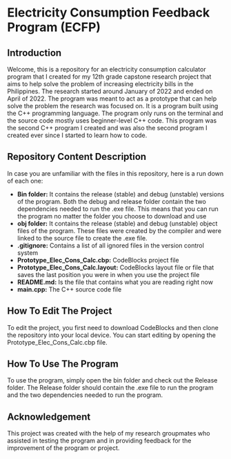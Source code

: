 # Electricity Consumption Feedback Program (ECFP)

## Introduction
Welcome, this is a repository for an electricity consumption calculator program that I created for my 12th grade capstone research project that aims to help solve the problem of increasing electricity bills in the Philippines. The research started around January of 2022 and ended on April of 2022. The program was meant to act as a prototype that can help solve the problem the research was focused on. It is a program built using the C++ programming language. The program only runs on the terminal and the source code mostly uses beginner-level C++ code. This program was the second C++ program I created and was also the second program I created ever since I started to learn how to code.

## Repository Content Description
In case you are unfamiliar with the files in this repository, here is a run down of each one:
- **Bin folder:** It contains the release (stable) and debug (unstable) versions of the program. Both the debug and release folder contain the two dependencies needed to run the .exe file. This means that you can run the program no matter the folder you choose to download and use
- **obj folder:** It contains the release (stable) and debug (unstable) object files of the program. These files were created by the compiler and were linked to the source file to create the .exe file.
- **.gitignore:** Contains a list of all ignored files in the version control system
- **Prototype_Elec_Cons_Calc.cbp:** CodeBlocks project file
- **Prototype_Elec_Cons_Calc.layout:** CodeBlocks layout file or file that saves the last position you were in when you use the project file
- **README.md:** Is the file that contains what you are reading right now
- **main.cpp:** The C++ source code file

## How To Edit The Project
To edit the project, you first need to download CodeBlocks and then clone the repository into your local device. You can start editing by opening the Prototype_Elec_Cons_Calc.cbp file.

## How To Use The Program
To use the program, simply open the bin folder and check out the Release folder. The Release folder should contain the .exe file to run the program and the two dependencies needed to run the program.

## Acknowledgement
This project was created with the help of my research groupmates who assisted in testing the program and in providing feedback for the improvement of the program or project.
